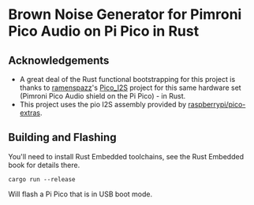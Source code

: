 # Brown Noise Generator for Pimroni Pico Audio on Pi Pico in Rust

## Acknowledgements

- A great deal of the Rust functional bootstrapping for this project is thanks to [ramenspazz](https://github.com/ramenspazz)'s [Pico_I2S](https://github.com/ramenspazz/Pico_I2S) project for this same hardware set (Pimroni Pico Audio shield on the Pi Pico) - in Rust.
- This project uses the pio I2S assembly provided by [raspberrypi/pico-extras](https://raw.githubusercontent.com/raspberrypi/pico-extras/master/src/rp2_common/pico_audio_i2s/audio_i2s.pio).

## Building and Flashing

You'll need to install Rust Embedded toolchains, see the Rust Embedded book for details there.

```
cargo run --release
```

Will flash a Pi Pico that is in USB boot mode.

